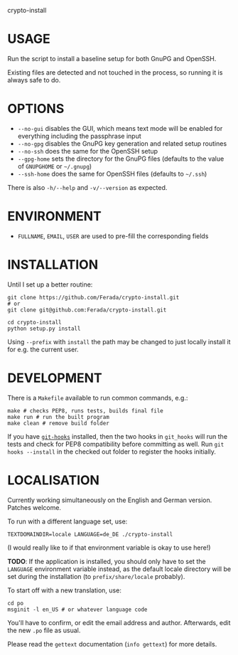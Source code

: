 crypto-install

# USAGE

Run the script to install a baseline setup for both GnuPG and OpenSSH.

Existing files are detected and not touched in the process, so running
it is always safe to do.

# OPTIONS

- `--no-gui` disables the GUI, which means text mode will be enabled for
  everything including the passphrase input
- `--no-gpg` disables the GnuPG key generation and related setup
  routines
- `--no-ssh` does the same for the OpenSSH setup
- `--gpg-home` sets the directory for the GnuPG files (defaults to the
  value of `GNUPGHOME` or `~/.gnupg`)
- `--ssh-home` does the same for OpenSSH files (defaults to `~/.ssh`)

There is also `-h/--help` and `-v/--version` as expected.

# ENVIRONMENT

- `FULLNAME`, `EMAIL`, `USER` are used to pre-fill the corresponding
  fields

# INSTALLATION

Until I set up a better routine:

    git clone https://github.com/Ferada/crypto-install.git
    # or
    git clone git@github.com:Ferada/crypto-install.git

    cd crypto-install
    python setup.py install

Using `--prefix` with `install` the path may be changed to just locally
install it for e.g. the current user.

# DEVELOPMENT

There is a `Makefile` available to run common commands, e.g.:

    make # checks PEP8, runs tests, builds final file
    make run # run the built program
    make clean # remove build folder

If you have [`git-hooks`](https://github.com/icefox/git-hooks)
installed, then the two hooks in `git_hooks` will run the tests and
check for PEP8 compatibility before committing as well.  Run
`git hooks --install` in the checked out folder to register the hooks
initially.

# LOCALISATION

Currently working simultaneously on the English and German version.
Patches welcome.

To run with a different language set, use:

    TEXTDOMAINDIR=locale LANGUAGE=de_DE ./crypto-install

(I would really like to if that environment variable is okay to use
here!)

**TODO**: If the application is installed, you should only have to set
the `LANGUAGE` environment variable instead, as the default locale
directory will be set during the installation (to
`prefix/share/locale` probably).

To start off with a new translation, use:

    cd po
    msginit -l en_US # or whatever language code

You'll have to confirm, or edit the email address and author.
Afterwards, edit the new `.po` file as usual.

Please read the `gettext` documentation (`info gettext`) for more
details.
